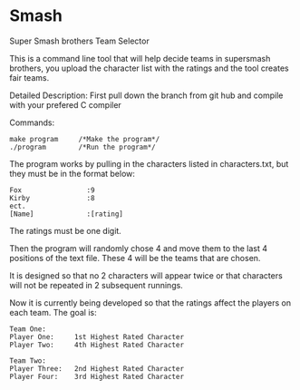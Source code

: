 # Smash
Super Smash brothers Team Selector

This is a command line tool that will help decide teams in supersmash brothers, you upload the character list with the ratings
and the tool creates fair teams.

Detailed Description:
First pull down the branch from git hub and compile with your prefered C compiler

Commands:

    make program     /*Make the program*/
    ./program        /*Run the program*/

The program works by pulling in the characters listed in characters.txt, but they must be in 
the format below:

    Fox                :9
    Kirby              :8
    ect.  
    [Name]             :[rating]


The ratings must be one digit.

Then the program will randomly chose 4 and move them to the last 4 positions
of the text file.  These 4 will be the teams that are chosen.

It is designed so that no 2 characters will appear twice or that characters will 
not be repeated in 2 subsequent runnings.

Now it is currently being developed so that the ratings affect the players on each team.
The goal is:

    Team One:
    Player One:     1st Highest Rated Character
    Player Two:     4th Highest Rated Character

    Team Two:
    Player Three:   2nd Highest Rated Character
    Player Four:    3rd Highest Rated Character


